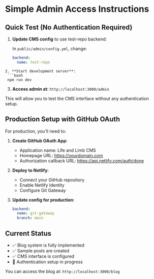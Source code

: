 # Simple Admin Access Instructions

## Quick Test (No Authentication Required)

1. **Update CMS config** to use test-repo backend:
   
   In `public/admin/config.yml`, change:
   ```yaml
   backend:
     name: test-repo
  ```
2. **Start development server**:
   ```bash
   npm run dev
   ```
3. **Access admin at**: `http://localhost:3000/admin`

This will allow you to test the CMS interface without any authentication setup.

## Production Setup with GitHub OAuth

For production, you'll need to:

1. **Create GitHub OAuth App**:
   - Application name: Life and Limb CMS
   - Homepage URL: https://yourdomain.com
   - Authorization callback URL: https://api.netlify.com/auth/done

2. **Deploy to Netlify**:
   - Connect your GitHub repository
   - Enable Netlify Identity
   - Configure Git Gateway

3. **Update config for production**:
   ```yaml
   backend:
     name: git-gateway
     branch: main
   ```
## Current Status

- ✅ Blog system is fully implemented
- ✅ Sample posts are created
- ✅ CMS interface is configured
- 🔄 Authentication setup in progress

You can access the blog at: `http://localhost:3000/blog`
